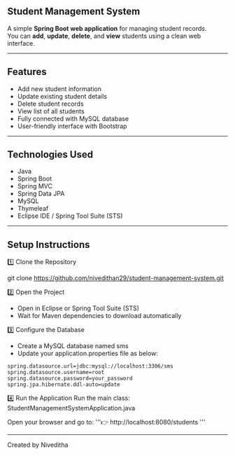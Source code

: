 ##  Student Management System

A simple **Spring Boot web application** for managing student records.  
You can **add**, **update**, **delete**, and **view** students using a clean web interface.

---

##  Features
- Add new student information  
- Update existing student details  
- Delete student records  
- View list of all students  
- Fully connected with MySQL database  
- User-friendly interface with Bootstrap  

---

##  Technologies Used
- Java  
- Spring Boot  
- Spring MVC  
- Spring Data JPA  
- MySQL
- Thymeleaf  
- Eclipse IDE / Spring Tool Suite (STS)

---

## Setup Instructions

1️⃣ Clone the Repository 

   git clone https://github.com/nivedithan29/student-management-system.git

2️⃣ Open the Project

- Open in Eclipse or Spring Tool Suite (STS)
- Wait for Maven dependencies to download automatically

3️⃣ Configure the Database

- Create a MySQL database named sms
- Update your application.properties file as below:


```properties
spring.datasource.url=jdbc:mysql://localhost:3306/sms
spring.datasource.username=root
spring.datasource.password=your_password
spring.jpa.hibernate.ddl-auto=update
```

4️⃣ Run the Application
Run the main class: StudentManagementSystemApplication.java

Open your browser and go to:
'''👉 http://localhost:8080/students '''

---

Created by Niveditha 



